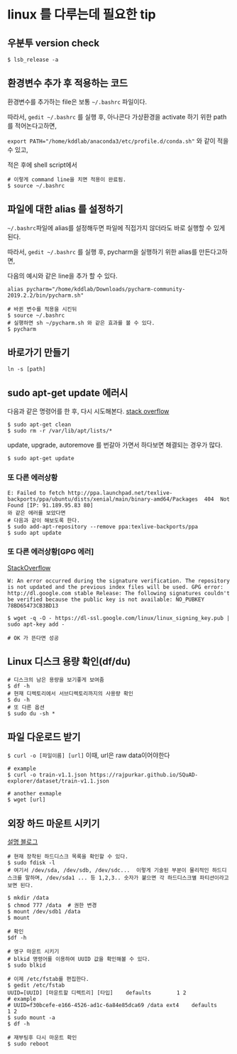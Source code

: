 # linux 를 다루는데 필요한 tip 

## 우분투 version check 

```shell
$ lsb_release -a
```



## 환경변수 추가 후 적용하는 코드 

환경변수를 추가하는 file은 보통 `~/.bashrc` 파일이다. 

따라서, `gedit ~/.bashrc` 를 실행 후, 아나콘다 가상환경을 activate 하기 위한 path를 적어논다고하면, 

`export PATH="/home/kddlab/anaconda3/etc/profile.d/conda.sh"` 와 같이 적을수 있고, 

적은 후에 shell script에서 
```shell
# 이렇게 command line을 치면 적용이 완료됨.
$ source ~/.bashrc 
```



## 파일에 대한 alias 를 설정하기

`~/.bashrc`파일에 alias를 설정해두면 파일에 직접가지 않더라도 바로 실행할 수 있게 된다. 

따라서, `gedit ~/.bashrc` 를 실행 후, pycharm을 실행하기 위한 alias를 만든다고하면,

다음의 예시와 같은 line을 추가 할 수 있다.

`alias pycharm="/home/kddlab/Downloads/pycharm-community-2019.2.2/bin/pycharm.sh"` 

```shell
# 바뀐 변수를 적용을 시킨뒤
$ source ~/.bashrc
# 실행하면 sh ~/pycharm.sh 와 같은 효과를 볼 수 있다.
$ pycharm 
```



## 바로가기 만들기
```shell
ln -s [path]
```



## sudo apt-get update 에러시

다음과 같은 명령어를 한 후, 다시 시도해본다. [stack overflow](https://askubuntu.com/questions/760574/sudo-apt-get-update-failes-due-to-hash-sum-mismatch)

```shell
$ sudo apt-get clean
$ sudo rm -r /var/lib/apt/lists/*
```

 update, upgrade, autoremove 를 번갈아 가면서 하다보면 해결되는 경우가 많다.

```shell
$ sudo apt-get update
```



### 또 다른 에러상황 

```shell
E: Failed to fetch http://ppa.launchpad.net/texlive-backports/ppa/ubuntu/dists/xenial/main/binary-amd64/Packages  404  Not Found [IP: 91.189.95.83 80] 
와 같은 에러를 보았다면 
# 다음과 같이 해보도록 한다.
$ sudo add-apt-repository --remove ppa:texlive-backports/ppa 
$ sudo apt update
```



### 또 다른 에러상황[GPG 에러]

[StackOverflow](https://askubuntu.com/questions/943146/apt-update-error-an-error-occurred-during-the-signature-verification-chrome)

```shell
W: An error occurred during the signature verification. The repository is not updated and the previous index files will be used. GPG error: http://dl.google.com stable Release: The following signatures couldn't be verified because the public key is not available: NO_PUBKEY 78BD65473CB3BD13

$ wget -q -O - https://dl-ssl.google.com/linux/linux_signing_key.pub | sudo apt-key add -

# OK 가 뜬다면 성공
```



## Linux 디스크 용량 확인(df/du)

```shell
# 디스크의 남은 용량을 보기좋게 보여줌
$ df -h
# 현재 디렉토리에서 서브디렉토리까지의 사용량 확인
$ du -h
# 또 다른 옵션
$ sudo du -sh *
```





## 파일 다운로드 받기

`$ curl -o [파일이름] [url]`  이때,  url은 raw data이어야한다

```shell
# example
$ curl -o train-v1.1.json https://rajpurkar.github.io/SQuAD-explorer/dataset/train-v1.1.json
```

```shell
# another exmaple
$ wget [url]
```



## 외장 하드 마운트 시키기 

[설명 블로그](https://m.blog.naver.com/kimmingul/220639741333)

```shell
# 현재 장착된 하드디스크 목록을 확인할 수 있다.
$ sudo fdisk -l
# 여기서 /dev/sda, /dev/sdb, /dev/sdc...  이렇게 기술된 부분이 물리적인 하드디스크를 말하며, /dev/sda1 ... 등 1,2,3.. 숫자가 붙으면 각 하드디스크별 파티션이라고 보면 된다.

$ mkdir /data
$ chmod 777 /data  # 권한 변경
$ mount /dev/sdb1 /data
$ mount 

# 확인
$df -h 

# 영구 마운트 시키기
# blkid 명령어를 이용하여 UUID 값을 확인해볼 수 있다.
$ sudo blkid

# 이제 /etc/fstab를 편집한다.
$ gedit /etc/fstab
UUID=[UUID] [마운트할 디렉트리] [타입]    defaults        1 2
# example
# UUID=f30bcefe-e166-4526-ad1c-6a84e85dca69 /data ext4    defaults        1 2
$ sudo mount -a 
$ df -h

# 재부팅후 다시 마운트 확인
$ sudo reboot 
```